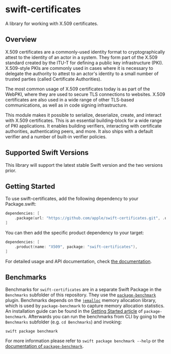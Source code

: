 # swift-certificates

A library for working with X.509 certificates.

## Overview

X.509 certificates are a commonly-used identity format to cryptographically
attest to the identity of an actor in a system. They form part of the X.509
standard created by the ITU-T for defining a public key infrastructure (PKI).
X.509-style PKIs are commonly used in cases where it is necessary to delegate
the authority to attest to an actor's identity to a small number of trusted
parties (called Certificate Authorities).

The most common usage of X.509 certificates today is as part of the WebPKI,
where they are used to secure TLS connections to websites. X.509 certificates
are also used in a wide range of other TLS-based communications, as well as
in code signing infrastructure.

This module makes it possible to serialize, deserialize, create, and interact
with X.509 certificates. This is an essential building-block for a wide range
of PKI applications. It enables building verifiers, interacting with
certificate authorities, authenticating peers, and more. It also ships with
a default verifier and a number of built-in verifier policies.

## Supported Swift Versions

This library will support the latest stable Swift version and the two versions prior.

## Getting Started

To use swift-certificates, add the following dependency to your Package.swift:

```swift
dependencies: [
    .package(url: "https://github.com/apple/swift-certificates.git", .upToNextMajor(from: "1.0.0"))
]
```

You can then add the specific product dependency to your target:

```swift
dependencies: [
    .product(name: "X509", package: "swift-certificates"),
]
```

For detailed usage and API documentation, check [the documentation](https://swiftpackageindex.com/apple/swift-certificates/main/documentation/x509).

## Benchmarks

Benchmarks for `swift-certificates` are in a separate Swift Package in the `Benchmarks` subfolder of this repository. 
They use the [`package-benchmark`](https://github.com/ordo-one/package-benchmark) plugin.
Benchmarks depends on the [`jemalloc`](https://jemalloc.net) memory allocation library, which is used by `package-benchmark` to capture memory allocation statistics.
An installation guide can be found in the [Getting Started article](https://swiftpackageindex.com/ordo-one/package-benchmark/documentation/benchmark/gettingstarted#Installing-Prerequisites-and-Platform-Support) of `package-benchmark`. 
Afterwards you can run the benchmarks from CLI by going to the `Benchmarks` subfolder (e.g. `cd Benchmarks`) and invoking:
```
swift package benchmark
```

For more information please refer to `swift package benchmark --help` or the [documentation of `package-benchmark`](https://swiftpackageindex.com/ordo-one/package-benchmark/documentation/benchmark). 

